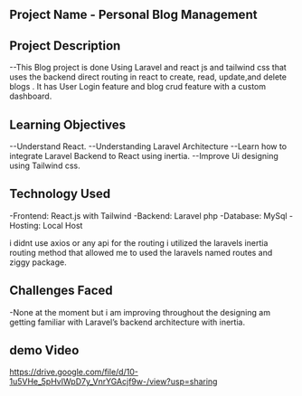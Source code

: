 ## Project Name - Personal Blog Management
## Project Description
--This Blog project is done Using Laravel and react js and tailwind css that uses the backend direct routing in react to create, read, update,and delete blogs . It has User Login feature and blog crud feature with a custom dashboard.


## Learning Objectives
--Understand React.
--Understanding Laravel Architecture
--Learn how to integrate Laravel Backend to React using inertia.
--Improve Ui designing using Tailwind css.

## Technology Used
-Frontend: React.js with Tailwind
-Backend: Laravel php
-Database: MySql
-Hosting: Local Host

i didnt use axios or any api for the routing i utilized the laravels inertia routing method that allowed me to used the laravels named routes and ziggy package.

## Challenges Faced
-None at the moment but i am improving throughout the designing am getting familiar with Laravel’s backend architecture with inertia.

## demo Video
https://drive.google.com/file/d/10-1u5VHe_5pHvIWpD7y_VnrYGAcjf9w-/view?usp=sharing
